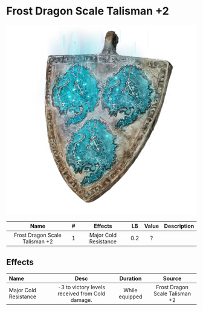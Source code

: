 # Frost Dragon Scale Talisman +2

![Copyrighted Image](FrostDragonScaleTalisman+2.png)

|              Name              | # |        Effects        | LB | Value | Description |
| :----------------------------: | :-: | :-------------------: | :-: | :---: | ----------- |
| Frost Dragon Scale Talisman +2 | 1 | Major Cold Resistance | 0.2 |   ?   |             |

## Effects

| Name                  |                      Desc                      |    Duration    |             Source             |
| :-------------------- | :---------------------------------------------: | :------------: | :----------------------------: |
| Major Cold Resistance | -3 to victory levels received from Cold damage. | While equipped | Frost Dragon Scale Talisman +2 |
